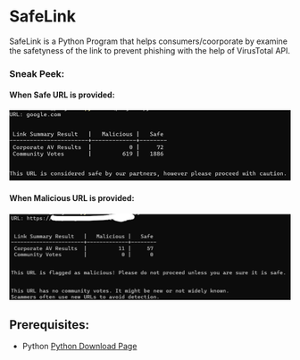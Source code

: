 # SafeLink
SafeLink is a Python Program that helps consumers/coorporate by examine the safetyness of the link to prevent phishing with the help of VirusTotal API.

### Sneak Peek:
#### When Safe URL is provided:
![Screenshot](https://raw.githubusercontent.com/clementtech/SafeLink/refs/heads/main/assets/safe_link_result.png)

#### When Malicious URL is provided:
![Screenshot](https://raw.githubusercontent.com/clementtech/SafeLink/refs/heads/main/assets/malicious_link_result.png)

## Prerequisites:
- Python [Python Download Page](https://www.python.org/downloads/)